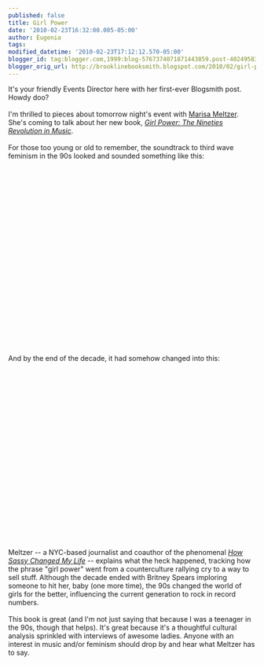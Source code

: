 ```yaml
---
published: false
title: Girl Power
date: '2010-02-23T16:32:00.005-05:00'
author: Eugenia
tags: 
modified_datetime: '2010-02-23T17:12:12.570-05:00'
blogger_id: tag:blogger.com,1999:blog-5767374071871443859.post-4024958307318624287
blogger_orig_url: http://brooklinebooksmith.blogspot.com/2010/02/girl-power.html
---
```


<div>It's your friendly Events Director here with her first-ever Blogsmith post. Howdy doo?</div><div><br /></div>I'm thrilled to pieces about tomorrow night's event with <a href="http://meltzer.tumblr.com/">Marisa Meltzer</a>. She's coming to talk about her new book, <a href="http://www.brooklinebooksmith-shop.com/book/9780865479791"><i>Girl Power: The Nineties Revolution in Music</i></a>. <div><br /></div><div>For those too young or old to remember, the soundtrack to third wave feminism in the 90s looked and sounded something like this:</div><div><br /></div><div><br /><object width="425" height="344"><param name="movie" value="http://www.youtube.com/v/LmoCoIw7yc8&amp;hl=en_US&amp;fs=1&amp;"><param name="allowFullScreen" value="true"><param name="allowscriptaccess" value="always"><embed src="http://www.youtube.com/v/LmoCoIw7yc8&amp;hl=en_US&amp;fs=1&amp;" type="application/x-shockwave-flash" allowscriptaccess="always" allowfullscreen="true" width="425" height="344"></embed></object><br /></div><div><div><br /></div><div>And by the end of the decade, it had somehow changed into this:</div><div><br /></div><div><object width="425" height="344"><param name="movie" value="http://www.youtube.com/v/7ToliYNqxrk&amp;hl=en_US&amp;fs=1&amp;"><param name="allowFullScreen" value="true"><param name="allowscriptaccess" value="always"><embed src="http://www.youtube.com/v/7ToliYNqxrk&amp;hl=en_US&amp;fs=1&amp;" type="application/x-shockwave-flash" allowscriptaccess="always" allowfullscreen="true" width="425" height="344"></embed></object><br /></div><div><br /></div><div>Meltzer -- a NYC-based journalist and coauthor of the phenomenal <a href="http://www.brooklinebooksmith-shop.com/book/9780571211852"><i>How Sassy Changed My Life</i></a> -- explains what the heck happened, tracking how the phrase "girl power" went from a counterculture rallying cry to a way to sell stuff. Although the decade ended with Britney Spears imploring someone to hit her, baby (one more time), the 90s changed the world of girls for the better, influencing the current generation to rock in record numbers.</div><div><br /></div><div>This book is great (and I'm not just saying that because I was a teenager in the 90s, though that helps). It's great because it's a thoughtful cultural analysis sprinkled with interviews of awesome ladies. Anyone with an interest in music and/or feminism should drop by and hear what Meltzer has to say.</div></div>